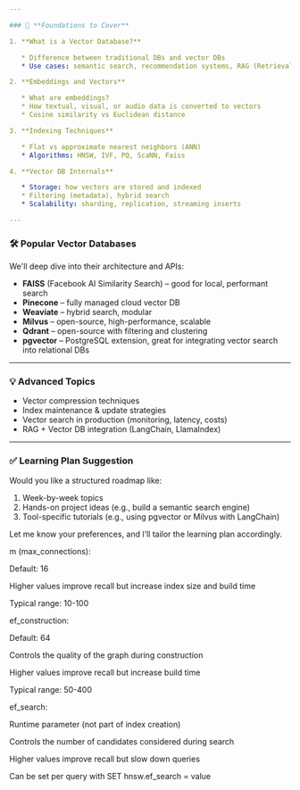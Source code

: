 ```yaml
---

### 📘 **Foundations to Cover**

1. **What is a Vector Database?**

   * Difference between traditional DBs and vector DBs
   * Use cases: semantic search, recommendation systems, RAG (Retrieval-Augmented Generation)

2. **Embeddings and Vectors**

   * What are embeddings?
   * How textual, visual, or audio data is converted to vectors
   * Cosine similarity vs Euclidean distance

3. **Indexing Techniques**

   * Flat vs approximate nearest neighbors (ANN)
   * Algorithms: HNSW, IVF, PQ, ScaNN, Faiss

4. **Vector DB Internals**

   * Storage: how vectors are stored and indexed
   * Filtering (metadata), hybrid search
   * Scalability: sharding, replication, streaming inserts

---
```


### 🛠️ **Popular Vector Databases**

We'll deep dive into their architecture and APIs:

* **FAISS** (Facebook AI Similarity Search) – good for local, performant search
* **Pinecone** – fully managed cloud vector DB
* **Weaviate** – hybrid search, modular
* **Milvus** – open-source, high-performance, scalable
* **Qdrant** – open-source with filtering and clustering
* **pgvector** – PostgreSQL extension, great for integrating vector search into relational DBs

---

### 💡 **Advanced Topics**

* Vector compression techniques
* Index maintenance & update strategies
* Vector search in production (monitoring, latency, costs)
* RAG + Vector DB integration (LangChain, LlamaIndex)

---

### ✅ Learning Plan Suggestion

Would you like a structured roadmap like:

1. Week-by-week topics
2. Hands-on project ideas (e.g., build a semantic search engine)
3. Tool-specific tutorials (e.g., using pgvector or Milvus with LangChain)

Let me know your preferences, and I’ll tailor the learning plan accordingly.



m (max_connections):

Default: 16

Higher values improve recall but increase index size and build time

Typical range: 10-100

ef_construction:

Default: 64

Controls the quality of the graph during construction

Higher values improve recall but increase build time

Typical range: 50-400

ef_search:

Runtime parameter (not part of index creation)

Controls the number of candidates considered during search

Higher values improve recall but slow down queries

Can be set per query with SET hnsw.ef_search = value